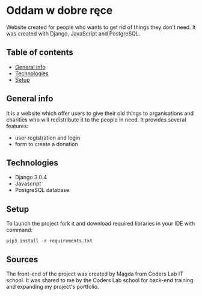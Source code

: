 # Oddam w dobre ręce
Website created for people who wants to get rid of things they don't need. It was created with Django, JavaScript and PostgreSQL.

## Table of contents
* [General info](#general-info)
* [Technologies](#technologies)
* [Setup](#setup)

## General info
It is a website which offer users to give their old things to organisations and charities who will redistribute it to the people in need. It provides several features:
* user registration and login
* form to create a donation

## Technologies
* Django 3.0.4
* Javascript
* PostgreSQL database

## Setup
To launch the project fork it and download required libraries in your IDE with command:
```
pip3 install -r requirements.txt
```

## Sources
The front-end of the project was created by Magda from Coders Lab IT school. It was shared to me by the Coders Lab school for back-end training and expanding my project's portfolio.
